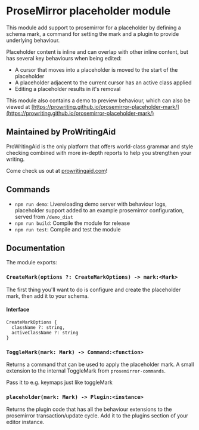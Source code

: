 # ProseMirror placeholder module

This module add support to prosemirror for a placeholder by defining a schema mark, a command for setting the mark and a plugin to provide underlying behaviour.

Placeholder content is inline and can overlap with other inline content, but has several key behaviours when being edited:

- A cursor that moves into a placeholder is moved to the start of the placeholder
- A placeholder adjacent to the current cursor has an active class applied
- Editing a placeholder results in it's removal

This module also contains a demo to preview behaviour, which can also be viewed at [https://prowriting.github.io/prosemirror-placeholder-mark/](https://prowriting.github.io/prosemirror-placeholder-mark/)

## Maintained by ProWritingAid

ProWritingAid is the only platform that offers world-class grammar and style checking combined with more in-depth reports to help you strengthen your writing.

Come check us out at [prowritingaid.com](prowritingaid.com)!

## Commands

- `npm run demo`: Livereloading demo server with behaviour logs, placeholder support added to an example prosemirror configuration, served from `/demo_dist`
- `npm run build`: Compile the module for release
- `npm run test`: Compile and test the module

## Documentation

The module exports:

### `CreateMark(options ?: CreateMarkOptions) -> mark:<Mark>`

The first thing you'll want to do is configure and create the placeholder mark, then add it to your schema.

#### Interface

```
CreateMarkOptions {
  className ?: string,
  activeClassName ?: string
}
```

### `ToggleMark(mark: Mark) -> Command:<function>`

Returns a command that can be used to apply the placeholder mark. A small extension to the internal ToggleMark from `prosemirror-commands`.

Pass it to e.g. keymaps just like toggleMark

### `placeholder(mark: Mark) -> Plugin:<instance>`

Returns the plugin code that has all the behaviour extensions to the prosemirror transaction/update cycle. Add it to the plugins section of your editor instance.
